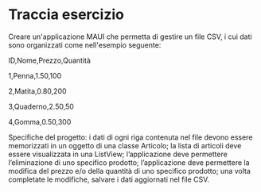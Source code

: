 # Traccia esercizio

Creare un'applicazione MAUI che permetta di gestire un file CSV, i cui dati sono organizzati come nell'esempio seguente:

ID,Nome,Prezzo,Quantità

1,Penna,1.50,100

2,Matita,0.80,200

3,Quaderno,2.50,50

4,Gomma,0.50,300

Specifiche del progetto:
i dati di ogni riga contenuta nel file devono essere memorizzati in un oggetto di una classe Articolo;
la lista di articoli deve essere visualizzata in una ListView;
l’applicazione deve permettere l’eliminazione di uno specifico prodotto;
l’applicazione deve permettere la modifica del prezzo e/o della quantità di uno specifico prodotto; 
una volta completate le modifiche, salvare i dati aggiornati nel file CSV.
